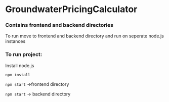 # GroundwaterPricingCalculator

### Contains frontend and backend directories

To run move to frontend and backend directory and run on seperate node.js instances

### To run project:

Install node.js

```npm install```

```npm start``` ->frontend directory

```npm start``` -> backend directory
